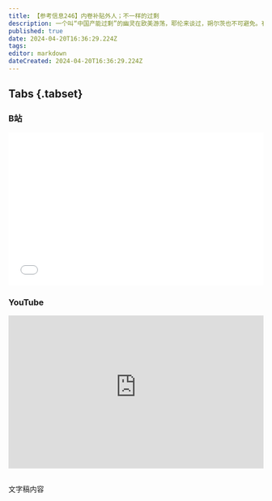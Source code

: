 ```yaml
---
title: 【参考信息246】内卷补贴外人；不一样的过剩
description: 一个叫“中国产能过剩”的幽灵在欧美游荡，耶伦来谈过，朔尔茨也不可避免。有观点说我们就是要先卷死欧美企业，然后再获得利润日子就好过了。中国光伏几乎垄断全球产业链，但全行业整体面临亏损，这不就变成用中国人的血汗、能源和财政补贴外国碳中和了吗？其实去年底的中央经济工作会议和今年政府工作报告都提到“部分行业产能过剩”。克罗地亚买的法国阵风战斗机正在交付，老对手塞尔维亚也买，瑞典继续单打独斗研制下一代战机。
published: true
date: 2024-04-20T16:36:29.224Z
tags: 
editor: markdown
dateCreated: 2024-04-20T16:36:29.224Z
---
```


## Tabs {.tabset}
### B站
<div style="position: relative; padding: 30% 45%;">
<iframe style="position: absolute; width: 100%; height: 100%; left: 0; top: 0;" src="//player.bilibili.com/player.html?&bvid=BV1mt421j7a6&page=1&as_wide=1&high_quality=1&danmaku=1&autoplay=0" scrolling="no" border="0" frameborder="no" framespacing="0" allowfullscreen="true"></iframe>
</div>

### YouTube
<div style="position: relative; padding: 30% 45%;">
<iframe style="position: absolute; top: 0; left: 0; width: 100%; height: 100%;" src="https://www.youtube-nocookie.com/embed/YouTubeVID" title="YouTube video player" frameborder="0" allow="accelerometer; autoplay; clipboard-write; encrypted-media; gyroscope; picture-in-picture" allowfullscreen></iframe>
</div>

## 

文字稿内容

